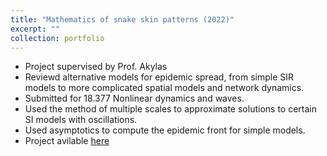 ```yaml
---
title: "Mathematics of snake skin patterns (2022)"
excerpt: ""
collection: portfolio
---
```


* Project supervised by Prof. Akylas
* Reviewd alternative models for epidemic spread, from simple SIR models to more complicated spatial models and network dynamics. 
* Submitted for 18.377 Nonlinear dynamics and waves.
* Used the method of multiple scales to approximate solutions to certain SI models with oscillations. 
* Used asymptotics to compute the epidemic front for simple models.
* Project avilable [here](/files/18_377_project_Javier.pdf)
